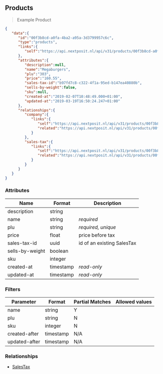 ## Products



> Example Product

```json
{
   "data":{
      "id":"00f3b8cd-a0fa-4ba2-a95a-3d3799957c6c",
      "type":"products",
      "links":{
         "self":"https://api.nextposit.nl/api/v31/products/00f3b8cd-a0fa-4ba2-a95a-3d3799957c6c"
      },
      "attributes":{
         "description":null,
         "name":"Megaburgers",
         "plu":"303",
         "price":"160.55",
         "sales-tax-id":"b97fd7c8-c322-4f1a-95ed-b147ea40880b",
         "sells-by-weight":false,
         "sku":null,
         "created-at":"2019-02-07T10:48:49.000+01:00",
         "updated-at":"2019-03-19T16:50:24.247+01:00"
      },
      "relationships":{
         "company":{
            "links":{
               "self":"https://api.nextposit.nl/api/v31/products/00f3b8cd-a0fa-4ba2-a95a-3d3799957c6c/relationships/company",
               "related":"https://api.nextposit.nl/api/v31/products/00f3b8cd-a0fa-4ba2-a95a-3d3799957c6c/company"
            }
         },
         "sales-tax":{
            "links":{
               "self":"https://api.nextposit.nl/api/v31/products/00f3b8cd-a0fa-4ba2-a95a-3d3799957c6c/relationships/sales-tax",
               "related":"https://api.nextposit.nl/api/v31/products/00f3b8cd-a0fa-4ba2-a95a-3d3799957c6c/sales-tax"
            }
         }
      }
   }
}
```

### Attributes

| Name                        | Format    |  Description        |
| --------------------------- | --------- | ------------------- |
| description                 | string    |
| name                        | string    | *required*
| plu                         | string    | *required, unique*
| price                       | float     | price before tax
| sales-tax-id                | uuid      | id of an existing SalesTax
| sells-by-weight             | boolean   |
| sku                         | integer   |
| created-at                  | timestamp | *read-only*
| updated-at                  | timestamp | *read-only*


### Filters

| Parameter                   | Format    |  Partial Matches    |  Allowed values  |
| --------------------------- | --------- | ------------------- | ---------------- |
| name                        | string    |  Y                  |                  |
| plu                         | string    |  N                  |                  |
| sku                         | integer   |  N                  |                  |
| created-after               | timestamp |  N/A                |                  |
| updated-after               | timestamp |  N/A                |                  |

### Relationships

* [SalesTax](#salestaxes)
